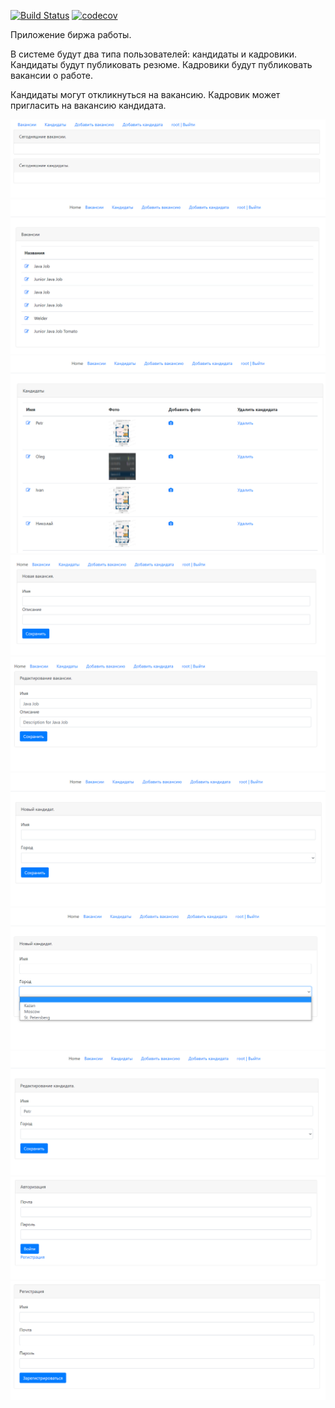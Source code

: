 [![Build Status](https://travis-ci.com/iudini/job4j_dreamjob.svg?branch=master)](https://travis-ci.com/iudini/job4j_dreamjob)
[![codecov](https://codecov.io/gh/iudini/job4j_dreamjob/branch/master/graph/badge.svg?token=FL62AO9BNX)](https://codecov.io/gh/iudini/job4j_dreamjob)


Приложение биржа работы.

В системе будут два типа пользователей: кандидаты и кадровики. Кандидаты будут публиковать резюме. Кадровики будут публиковать вакансии о работе.

Кандидаты могут откликнуться на вакансию. Кадровик может пригласить на вакансию кандидата.

![ScreenShot](./images/1.png)
![ScreenShot](./images/2.png)
![ScreenShot](./images/3.png)
![ScreenShot](./images/4.png)
![ScreenShot](./images/5.png)
![ScreenShot](./images/6.png)
![ScreenShot](./images/7.png)
![ScreenShot](./images/8.png)
![ScreenShot](./images/9.png)
![ScreenShot](./images/10.png)